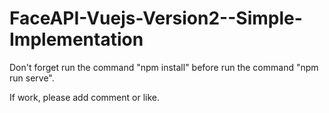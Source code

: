 # FaceAPI-Vuejs-Version2--Simple-Implementation

Don't forget run the command "npm install" before run the command "npm run serve".

If work, please add comment or like.
